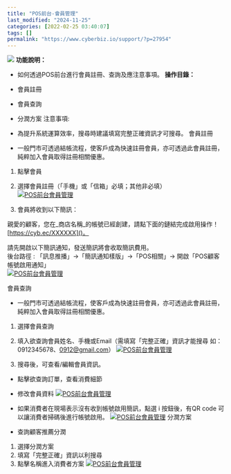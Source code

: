 ```yaml
---
title: "POS前台-會員管理"
last_modified: "2024-11-25"
categories: [2022-02-25 03:40:07]
tags: []
permalink: "https://www.cyberbiz.io/support/?p=27954"
---
```


![](https://www.cyberbiz.io/support/wp-content/uploads/企業版.png) **功能說明：**  

* 如何透過POS前台進行會員註冊、查詢及應注意事項。
**操作目錄：**

* 會員註冊
* 會員查詢
* 分潤方案
注意事項:  

* 為提升系統運算效率，搜尋時建議填寫完整正確資訊才可搜尋。
會員註冊

* 一般門市可透過結帳流程，使客戶成為快速註冊會員，亦可透過此會員註冊，純粹加入會員取得註冊相關優惠。


1. 點擊會員
2. 選擇會員註冊（「手機」或「信箱」必填；其他非必填）  
[![POS前台會員管理](https://www.cyberbiz.io/support/wp-content/uploads/POS前台會員管理1.png)](https://www.cyberbiz.io/support/wp-content/uploads/POS前台會員管理1.png)  

3. 會員將收到以下簡訊： 

親愛的顧客，您在_商店名稱_的帳號已經創建，請點下面的鏈結完成啟用操作！[https://cyb.ec/XXXXXX]()。


請先開啟以下簡訊通知，發送簡訊將會收取簡訊費用。  
後台路徑 :  「訊息推播」→「簡訊通知樣版」→「POS相關」→ 開啟「POS顧客帳號啟用通知」  
[![POS前台會員管理](https://www.cyberbiz.io/support/wp-content/uploads/POS前台會員管理06.png)](https://www.cyberbiz.io/support/wp-content/uploads/POS前台會員管理06.png)  

會員查詢

* 一般門市可透過結帳流程，使客戶成為快速註冊會員，亦可透過此會員註冊，純粹加入會員取得註冊相關優惠。


1. 選擇會員查詢
2. 填入欲查詢會員姓名、手機或Email（需填寫「完整正確」資訊才能搜尋 如：0912345678、0912@gmail.com）
[![POS前台會員管理](https://www.cyberbiz.io/support/wp-content/uploads/POS前台會員管理2.png)](https://www.cyberbiz.io/support/wp-content/uploads/POS前台會員管理2.png)  

3. 搜尋後，可查看/編輯會員資訊。


* 點擊欲查詢訂單，查看消費細節


* 修改會員資料
[![POS前台會員管理](https://www.cyberbiz.io/support/wp-content/uploads/POS前台會員管理4.png)](https://www.cyberbiz.io/support/wp-content/uploads/POS前台會員管理4.png)  

* 如果消費者在現場表示沒有收到帳號啟用簡訊，點選 i 按鈕後，有QR code 可以讓消費者掃碼後進行帳號啟用。
[![POS前台會員管理](https://www.cyberbiz.io/support/wp-content/uploads/POS前台會員管理05.png)](https://www.cyberbiz.io/support/wp-content/uploads/POS前台會員管理05.png) 分潤方案

* 查詢顧客推薦分潤


1. 選擇分潤方案
2. 填寫「完整正確」資訊以利搜尋
3. 點擊名稱進入消費者方案
[![POS前台會員管理](https://www.cyberbiz.io/support/wp-content/uploads/POS前台會員管理3.png)](https://www.cyberbiz.io/support/wp-content/uploads/POS前台會員管理3.png)  

